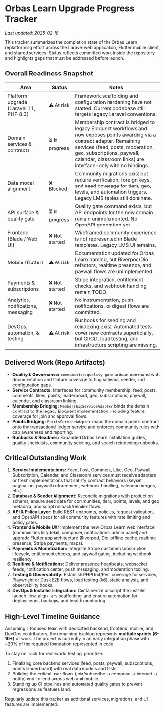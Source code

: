 # Orbas Learn Upgrade Progress Tracker

_Last updated: 2025-02-18_

This tracker summarizes the completion state of the Orbas Learn replatforming effort across the Laravel web application, Flutter mobile client, and shared services. Status reflects committed work inside the repository and highlights gaps that must be addressed before launch.

## Overall Readiness Snapshot

| Area | Status | Notes |
| --- | --- | --- |
| Platform upgrade (Laravel 11, PHP 8.3) | ⚠️ At risk | Framework scaffolding and configuration hardening have not started. Current codebase still targets legacy Laravel conventions. |
| Domain services & contracts | ⏳ In progress | Membership contract is bridged to legacy Eloquent workflows and now exposes points awarding via a contract adapter. Remaining services (feed, posts, moderation, geo, subscriptions, paywall, calendar, classroom links) are interface-only with no bindings. |
| Data model alignment | ❌ Blocked | Community migrations exist but require verification, foreign keys, and seed coverage for tiers, geo, levels, and automation triggers. Legacy LMS tables still dominate. |
| API surface & quality gate | ⏳ In progress | Quality gate command exists, but API endpoints for the new domain remain unimplemented. No OpenAPI generation yet. |
| Frontend (Blade / Web UI) | ❌ Not started | Wireframed community experience is not represented in Blade templates. Legacy LMS UI remains. |
| Mobile (Flutter) | ⚠️ At risk | Documentation updated for Orbas Learn naming, but Riverpod/Dio refactors, realtime presence, and paywall flows are unimplemented. |
| Payments & subscriptions | ❌ Not started | Stripe integration, entitlement checks, and webhook handling remain TODO. |
| Analytics, notifications, messaging | ❌ Not started | No instrumentation, push notifications, or digest flows are committed. |
| DevOps, automation, & testing | ⚠️ At risk | Runbooks for seeding and reindexing exist. Automated tests cover new contracts superficially, but CI/CD, load testing, and infrastructure scripting are missing. |

## Delivered Work (Repo Artifacts)

- **Quality & Governance:** `communities:quality-gate` artisan command with documentation and feature coverage to flag schema, seeder, and configuration gaps.
- **Service Contracts:** Interfaces for community membership, feed, posts, comments, likes, points, leaderboard, geo, subscriptions, paywall, calendar, and classroom linking.
- **Membership Bridging:** `MembershipServiceAdapter` binds the domain contract to the legacy Eloquent implementation, including feature coverage for join and approval flows.
- **Points Bridging:** `PointsServiceAdapter` maps the domain points contract onto the transactional ledger service and enforces community rules with cap awareness and reporting.
- **Runbooks & Readmes:** Expanded Orbas Learn installation guides, quality checklists, community seeding, and search reindexing runbooks.

## Critical Outstanding Work

1. **Service Implementations:** Feed, Post, Comment, Like, Geo, Paywall, Subscription, Calendar, and Classroom services must receive adapters or fresh implementations that satisfy contract behaviors (keyset pagination, paywall enforcement, webhook handling, calendar merges, etc.).
2. **Database & Seeder Alignment:** Reconcile migrations with production schema, ensure seed data for communities, tiers, points, levels, and geo metadata, and script rollback/reindex flows.
3. **API & Policy Layer:** Build REST endpoints, policies, request validation, and OpenAPI specs for all community features with rate limiting and policy gates.
4. **Frontend & Mobile UX:** Implement the new Orbas Learn web interface (communities list/detail, composer, notifications, admin panel) and upgrade Flutter app architecture (Riverpod, Dio, offline cache, realtime presence, Stripe payments, maps).
5. **Payments & Monetization:** Integrate Stripe customer/subscription lifecycle, entitlement checks, and paywall gating, including webhook resiliency.
6. **Realtime & Notifications:** Deliver presence heartbeats, websocket feeds, notification center, push messaging, and moderation tooling.
7. **Testing & Observability:** Establish PHPUnit/Pest coverage for services, Playwright or Dusk E2E flows, load testing (k6), static analysis, and observability hooks.
8. **DevOps & Installer Integration:** Containerize or script the installer launch flow, align `.env` scaffolding, and ensure automation for deployments, backups, and health monitoring.

## High-Level Timeline Guidance

Assuming a focused team with dedicated backend, frontend, mobile, and DevOps contributors, the remaining backlog represents **multiple sprints (6–10+)** of work. The project is currently in an early integration phase with ~20% of the required foundation represented in code.

To stay on track for real-world testing, prioritize:

1. Finalizing core backend services (feed, posts, paywall, subscriptions, points leaderboard) with real data models and tests.
2. Building the critical user flows (join/subscribe → compose → interact → notify) end-to-end across web and mobile.
3. Standing up CI pipelines and automated quality gates to prevent regressions as features land.

Regularly update this tracker as additional services, migrations, and UI features are implemented.
